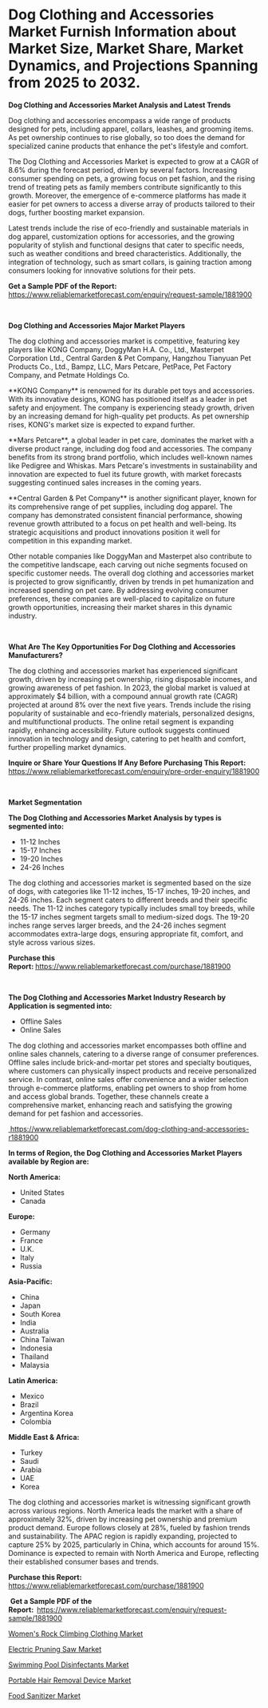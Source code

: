 <p><h1>Dog Clothing and Accessories Market Furnish Information about Market Size, Market Share, Market Dynamics, and Projections Spanning from 2025 to 2032.</h1></p><p><strong>Dog Clothing and Accessories Market Analysis and Latest Trends</strong></p>
<p><p>Dog clothing and accessories encompass a wide range of products designed for pets, including apparel, collars, leashes, and grooming items. As pet ownership continues to rise globally, so too does the demand for specialized canine products that enhance the pet's lifestyle and comfort. </p><p>The Dog Clothing and Accessories Market is expected to grow at a CAGR of 8.6% during the forecast period, driven by several factors. Increasing consumer spending on pets, a growing focus on pet fashion, and the rising trend of treating pets as family members contribute significantly to this growth. Moreover, the emergence of e-commerce platforms has made it easier for pet owners to access a diverse array of products tailored to their dogs, further boosting market expansion.</p><p>Latest trends include the rise of eco-friendly and sustainable materials in dog apparel, customization options for accessories, and the growing popularity of stylish and functional designs that cater to specific needs, such as weather conditions and breed characteristics. Additionally, the integration of technology, such as smart collars, is gaining traction among consumers looking for innovative solutions for their pets.</p></p>
<p><strong>Get a Sample PDF of the Report:&nbsp;</strong> <a href="https://www.reliablemarketforecast.com/enquiry/request-sample/1881900?utm_campaign=1899&utm_medium=2&utm_source=Github&utm_content=ia&utm_term=05042025&utm_id=dog-clothing-and-accessories">https://www.reliablemarketforecast.com/enquiry/request-sample/1881900</a></p>
<p>&nbsp;</p>
<p><strong>Dog Clothing and Accessories Major Market Players</strong></p>
<p><p>The dog clothing and accessories market is competitive, featuring key players like KONG Company, DoggyMan H.A. Co., Ltd., Masterpet Corporation Ltd., Central Garden & Pet Company, Hangzhou Tianyuan Pet Products Co., Ltd., Bampz, LLC, Mars Petcare, PetPace, Pet Factory Company, and Petmate Holdings Co.</p><p>**KONG Company** is renowned for its durable pet toys and accessories. With its innovative designs, KONG has positioned itself as a leader in pet safety and enjoyment. The company is experiencing steady growth, driven by an increasing demand for high-quality pet products. As pet ownership rises, KONG's market size is expected to expand further.</p><p>**Mars Petcare**, a global leader in pet care, dominates the market with a diverse product range, including dog food and accessories. The company benefits from its strong brand portfolio, which includes well-known names like Pedigree and Whiskas. Mars Petcare's investments in sustainability and innovation are expected to fuel its future growth, with market forecasts suggesting continued sales increases in the coming years.</p><p>**Central Garden & Pet Company** is another significant player, known for its comprehensive range of pet supplies, including dog apparel. The company has demonstrated consistent financial performance, showing revenue growth attributed to a focus on pet health and well-being. Its strategic acquisitions and product innovations position it well for competition in this expanding market.</p><p>Other notable companies like DoggyMan and Masterpet also contribute to the competitive landscape, each carving out niche segments focused on specific customer needs. The overall dog clothing and accessories market is projected to grow significantly, driven by trends in pet humanization and increased spending on pet care. By addressing evolving consumer preferences, these companies are well-placed to capitalize on future growth opportunities, increasing their market shares in this dynamic industry.</p></p>
<p>&nbsp;</p>
<p><strong>What Are The Key Opportunities For Dog Clothing and Accessories Manufacturers?</strong></p>
<p><p>The dog clothing and accessories market has experienced significant growth, driven by increasing pet ownership, rising disposable incomes, and growing awareness of pet fashion. In 2023, the global market is valued at approximately $4 billion, with a compound annual growth rate (CAGR) projected at around 8% over the next five years. Trends include the rising popularity of sustainable and eco-friendly materials, personalized designs, and multifunctional products. The online retail segment is expanding rapidly, enhancing accessibility. Future outlook suggests continued innovation in technology and design, catering to pet health and comfort, further propelling market dynamics.</p></p>
<p><strong>Inquire or Share Your Questions If Any Before Purchasing This Report:</strong> <a href="https://www.reliablemarketforecast.com/enquiry/pre-order-enquiry/1881900?utm_campaign=1899&utm_medium=2&utm_source=Github&utm_content=ia&utm_term=05042025&utm_id=dog-clothing-and-accessories">https://www.reliablemarketforecast.com/enquiry/pre-order-enquiry/1881900</a></p>
<p>&nbsp;</p>
<p><strong>Market Segmentation</strong></p>
<p><strong>The Dog Clothing and Accessories Market Analysis by types is segmented into:</strong></p>
<p><ul><li>11-12 Inches</li><li>15-17 Inches</li><li>19-20 Inches</li><li>24-26 Inches</li></ul></p>
<p><p>The dog clothing and accessories market is segmented based on the size of dogs, with categories like 11-12 inches, 15-17 inches, 19-20 inches, and 24-26 inches. Each segment caters to different breeds and their specific needs. The 11-12 inches category typically includes small toy breeds, while the 15-17 inches segment targets small to medium-sized dogs. The 19-20 inches range serves larger breeds, and the 24-26 inches segment accommodates extra-large dogs, ensuring appropriate fit, comfort, and style across various sizes.</p></p>
<p><strong>Purchase this Report:&nbsp;</strong><a href="https://www.reliablemarketforecast.com/purchase/1881900?utm_campaign=1899&utm_medium=2&utm_source=Github&utm_content=ia&utm_term=05042025&utm_id=dog-clothing-and-accessories">https://www.reliablemarketforecast.com/purchase/1881900</a></p>
<p>&nbsp;</p>
<p><strong>The Dog Clothing and Accessories Market Industry Research by Application is segmented into:</strong></p>
<p><ul><li>Offline Sales</li><li>Online Sales</li></ul></p>
<p><p>The dog clothing and accessories market encompasses both offline and online sales channels, catering to a diverse range of consumer preferences. Offline sales include brick-and-mortar pet stores and specialty boutiques, where customers can physically inspect products and receive personalized service. In contrast, online sales offer convenience and a wider selection through e-commerce platforms, enabling pet owners to shop from home and access global brands. Together, these channels create a comprehensive market, enhancing reach and satisfying the growing demand for pet fashion and accessories.</p></p>
<p><a href="https://www.reliablemarketforecast.com/dog-clothing-and-accessories-r1881900?utm_campaign=1899&utm_medium=2&utm_source=Github&utm_content=ia&utm_term=05042025&utm_id=dog-clothing-and-accessories">&nbsp;https://www.reliablemarketforecast.com/dog-clothing-and-accessories-r1881900</a></p>
<p><strong>In terms of Region, the Dog Clothing and Accessories Market Players available by Region are:</strong></p>
<p>
    <p> <strong> North America: </strong>
        <ul>
            <li>United States</li>
            <li>Canada</li>
        </ul>
        </p> 
    <p> <strong> Europe: </strong>
        <ul>
            <li>Germany</li>
            <li>France</li>
            <li>U.K.</li>
            <li>Italy</li>
            <li>Russia</li>
        </ul>
        </p> 
    <p> <strong> Asia-Pacific: </strong>
        <ul>
            <li>China</li>
            <li>Japan</li>
            <li>South Korea</li>
            <li>India</li>
            <li>Australia</li>
            <li>China Taiwan</li>
            <li>Indonesia</li>
            <li>Thailand</li>
            <li>Malaysia</li>
        </ul>
        </p> 
    <p> <strong> Latin America: </strong>
        <ul>
            <li>Mexico</li>
            <li>Brazil</li>
            <li>Argentina Korea</li>
            <li>Colombia</li>
        </ul>
        </p> 
    <p> <strong> Middle East & Africa: </strong>
        <ul>
            <li>Turkey</li>
            <li>Saudi</li>
            <li>Arabia</li>
            <li>UAE</li>
            <li>Korea</li>
        </ul>
    </p>
    </p>
<p><p>The dog clothing and accessories market is witnessing significant growth across various regions. North America leads the market with a share of approximately 32%, driven by increasing pet ownership and premium product demand. Europe follows closely at 28%, fueled by fashion trends and sustainability. The APAC region is rapidly expanding, projected to capture 25% by 2025, particularly in China, which accounts for around 15%. Dominance is expected to remain with North America and Europe, reflecting their established consumer bases and trends.</p></p>
<p><strong>Purchase this Report: </strong><a href="https://www.reliablemarketforecast.com/purchase/1881900?utm_campaign=1899&utm_medium=2&utm_source=Github&utm_content=ia&utm_term=05042025&utm_id=dog-clothing-and-accessories">https://www.reliablemarketforecast.com/purchase/1881900</a></p>
<p>&nbsp;<strong>Get a Sample PDF of the Report:&nbsp;&nbsp;</strong><a href="https://www.reliablemarketforecast.com/enquiry/request-sample/1881900?utm_campaign=1899&utm_medium=2&utm_source=Github&utm_content=ia&utm_term=05042025&utm_id=dog-clothing-and-accessories">https://www.reliablemarketforecast.com/enquiry/request-sample/1881900</a></p>
<p><strong></strong></p>
<p><p><a href="https://github.com/sahoolipko6f/Market-Research-Report-List-1/blob/main/womens-rock-climbing-clothing-market.md?utm_campaign=1899&utm_medium=2&utm_source=Github&utm_content=ia&utm_term=05042025&utm_id=dog-clothing-and-accessories">Women's Rock Climbing Clothing Market</a></p><p><a href="https://github.com/alawnhvicay/Market-Research-Report-List-1/blob/main/electric-pruning-saw-market.md?utm_campaign=1899&utm_medium=2&utm_source=Github&utm_content=ia&utm_term=05042025&utm_id=dog-clothing-and-accessories">Electric Pruning Saw Market</a></p><p><a href="https://github.com/wraggfomath/Market-Research-Report-List-1/blob/main/swimming-pool-disinfectants-market.md?utm_campaign=1899&utm_medium=2&utm_source=Github&utm_content=ia&utm_term=05042025&utm_id=dog-clothing-and-accessories">Swimming Pool Disinfectants Market</a></p><p><a href="https://github.com/rogetspate12/Market-Research-Report-List-1/blob/main/portable-hair-removal-device-market.md?utm_campaign=1899&utm_medium=2&utm_source=Github&utm_content=ia&utm_term=05042025&utm_id=dog-clothing-and-accessories">Portable Hair Removal Device Market</a></p><p><a href="https://github.com/ranewknaller/Market-Research-Report-List-1/blob/main/food-sanitizer-market.md?utm_campaign=1899&utm_medium=2&utm_source=Github&utm_content=ia&utm_term=05042025&utm_id=dog-clothing-and-accessories">Food Sanitizer Market</a></p></p>